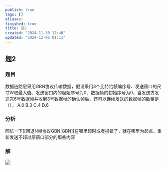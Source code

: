 ```yaml
---
publish: true
tags: []
aliases: 
finished: true
title: 题2
created: "2024-11-30 12:40"
updated: "2024-12-06 01:11"
---
```

## 题2
### 题目
数据链路层采用GBN协议传输数据，假设采用3个比特给帧编序号、发送窗口的尺寸W取最大值、发送窗口内的起始序号为0、数据帧的初始序号为0，当发送方发送完6号数据帧并收到3号数据帧的确认帧后，还可以连续发送的数据帧的数量是（）。
A.0
B.3
C.4
D.6
### 分析
回忆一下[[回退N帧协议GBN|GBN]]在哪里超时或者报错了，就在哪里为起点，重新发送不超过原窗口部分的那些内容
### 解
![](https://img.hwenyi.live/202411302152522.webp)